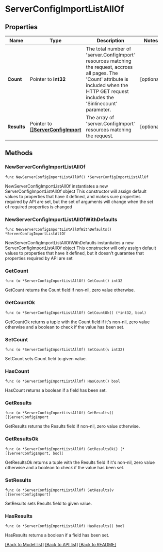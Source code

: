 # ServerConfigImportListAllOf

## Properties

Name | Type | Description | Notes
------------ | ------------- | ------------- | -------------
**Count** | Pointer to **int32** | The total number of &#39;server.ConfigImport&#39; resources matching the request, accross all pages. The &#39;Count&#39; attribute is included when the HTTP GET request includes the &#39;$inlinecount&#39; parameter. | [optional] 
**Results** | Pointer to [**[]ServerConfigImport**](server.ConfigImport.md) | The array of &#39;server.ConfigImport&#39; resources matching the request. | [optional] 

## Methods

### NewServerConfigImportListAllOf

`func NewServerConfigImportListAllOf() *ServerConfigImportListAllOf`

NewServerConfigImportListAllOf instantiates a new ServerConfigImportListAllOf object
This constructor will assign default values to properties that have it defined,
and makes sure properties required by API are set, but the set of arguments
will change when the set of required properties is changed

### NewServerConfigImportListAllOfWithDefaults

`func NewServerConfigImportListAllOfWithDefaults() *ServerConfigImportListAllOf`

NewServerConfigImportListAllOfWithDefaults instantiates a new ServerConfigImportListAllOf object
This constructor will only assign default values to properties that have it defined,
but it doesn't guarantee that properties required by API are set

### GetCount

`func (o *ServerConfigImportListAllOf) GetCount() int32`

GetCount returns the Count field if non-nil, zero value otherwise.

### GetCountOk

`func (o *ServerConfigImportListAllOf) GetCountOk() (*int32, bool)`

GetCountOk returns a tuple with the Count field if it's non-nil, zero value otherwise
and a boolean to check if the value has been set.

### SetCount

`func (o *ServerConfigImportListAllOf) SetCount(v int32)`

SetCount sets Count field to given value.

### HasCount

`func (o *ServerConfigImportListAllOf) HasCount() bool`

HasCount returns a boolean if a field has been set.

### GetResults

`func (o *ServerConfigImportListAllOf) GetResults() []ServerConfigImport`

GetResults returns the Results field if non-nil, zero value otherwise.

### GetResultsOk

`func (o *ServerConfigImportListAllOf) GetResultsOk() (*[]ServerConfigImport, bool)`

GetResultsOk returns a tuple with the Results field if it's non-nil, zero value otherwise
and a boolean to check if the value has been set.

### SetResults

`func (o *ServerConfigImportListAllOf) SetResults(v []ServerConfigImport)`

SetResults sets Results field to given value.

### HasResults

`func (o *ServerConfigImportListAllOf) HasResults() bool`

HasResults returns a boolean if a field has been set.


[[Back to Model list]](../README.md#documentation-for-models) [[Back to API list]](../README.md#documentation-for-api-endpoints) [[Back to README]](../README.md)



